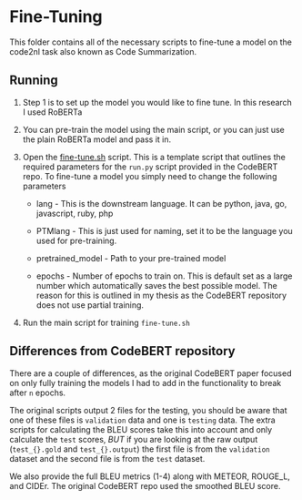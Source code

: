 # Fine-Tuning
This folder contains all of the necessary scripts to fine-tune a model on the code2nl task 
also known as Code Summarization.

## Running

1. Step 1 is to set up the model you would like to fine tune. In this research I used RoBERTa
2. You can pre-train the model using the main script, or you can just use the plain RoBERTa 
    model and pass it in. 
3. Open the [fine-tune.sh](fine-tune.sh) script. This is a template script that 
    outlines the required parameters for the `run.py` script provided in the CodeBERT repo. 
    To fine-tune a model you simply need to change the following parameters

    - lang - This is the downstream language. It can 
        be python, java, go, javascript, ruby, php

    - PTMlang - This is just used for naming, set it to 
        be the language you used for pre-training.

    - pretrained_model - Path to your pre-trained model

    - epochs - Number of epochs to train on. This is default set as a large number which
        automatically saves the best possible model. The reason for this is outlined in 
        my thesis as the CodeBERT repository does not use partial training.  

4. Run the main script for training `fine-tune.sh`

## Differences from CodeBERT repository

There are a couple of differences, as the original CodeBERT paper focused on only fully 
training the models I had to add in the functionality to break after `n` epochs.

The original scripts output 2 files for the testing, you should be aware that one of these
files is `validation` data and one is `testing` data. The extra scripts for calculating the
BLEU scores take this into account and only calculate the `test` scores, *BUT* if you are
looking at the raw output (`test_{}.gold` and `test_{}.output`) the first file is from the 
`validation` dataset and the second file is from the `test` dataset. 

We also provide the full BLEU metrics (1-4) along with METEOR, ROUGE_L, and CIDEr.
The original CodeBERT repo used the smoothed BLEU score.